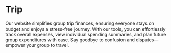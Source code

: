 # Trip
Our website simplifies group trip finances, ensuring everyone stays on budget and enjoys a stress-free journey. With our tools, you can effortlessly track overall expenses, view individual spending summaries, and plan future group expenditures with ease. Say goodbye to confusion and disputes—empower your group to travel.
